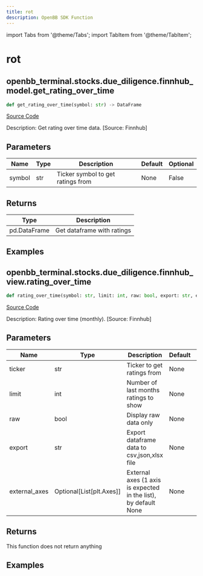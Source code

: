 ```yaml
---
title: rot
description: OpenBB SDK Function
---
```


import Tabs from '@theme/Tabs';
import TabItem from '@theme/TabItem';

# rot

<Tabs>
<TabItem value="model" label="Model" default>

## openbb_terminal.stocks.due_diligence.finnhub_model.get_rating_over_time

```python title='openbb_terminal/stocks/due_diligence/finnhub_model.py'
def get_rating_over_time(symbol: str) -> DataFrame
```
[Source Code](https://github.com/OpenBB-finance/OpenBBTerminal/tree/main/openbb_terminal/stocks/due_diligence/finnhub_model.py#L17)

Description: Get rating over time data. [Source: Finnhub]

## Parameters

| Name | Type | Description | Default | Optional |
| ---- | ---- | ----------- | ------- | -------- |
| symbol | str | Ticker symbol to get ratings from | None | False |

## Returns

| Type | Description |
| ---- | ----------- |
| pd.DataFrame | Get dataframe with ratings |

## Examples



</TabItem>
<TabItem value="view" label="View">

## openbb_terminal.stocks.due_diligence.finnhub_view.rating_over_time

```python title='openbb_terminal/stocks/due_diligence/finnhub_view.py'
def rating_over_time(symbol: str, limit: int, raw: bool, export: str, external_axes: Optional[List[matplotlib.axes._axes.Axes]]) -> None
```
[Source Code](https://github.com/OpenBB-finance/OpenBBTerminal/tree/main/openbb_terminal/stocks/due_diligence/finnhub_view.py#L75)

Description: Rating over time (monthly). [Source: Finnhub]

## Parameters

| Name | Type | Description | Default | Optional |
| ---- | ---- | ----------- | ------- | -------- |
| ticker | str | Ticker to get ratings from | None | False |
| limit | int | Number of last months ratings to show | None | False |
| raw | bool | Display raw data only | None | False |
| export | str | Export dataframe data to csv,json,xlsx file | None | False |
| external_axes | Optional[List[plt.Axes]] | External axes (1 axis is expected in the list), by default None | None | False |

## Returns

This function does not return anything

## Examples



</TabItem>
</Tabs>